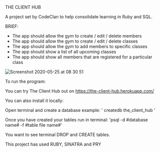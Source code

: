 THE CLIENT HUB

A project set by CodeClan to help consolidate learning in Ruby and SQL. 

BRIEF:

- The app should allow the gym to create / edit / delete members
- The app should allow the gym to create / edit / delete classes
- The app should allow the gym to add members to specific classes
- The app should show a list of all upcoming classes
- The app should show all members that are registered for a particular class

![Screenshot 2020-05-25 at 08 30 51](https://user-images.githubusercontent.com/14062882/82789371-0ff63a00-9e62-11ea-9d3d-f5f93652413a.png)


To run the program:

You can try The Client Hub out on https://the-client-hub.herokuapp.com/

You can also install it locally:

  Open terminal and create a database
    example: ' createdb the_client_hub '

  Once you have created your tables run in terminal:
    'psql -d #database name# -f #table file name#'

  You want to see terminal DROP and CREATE tables.



This project has used RUBY, SINATRA and PRY

